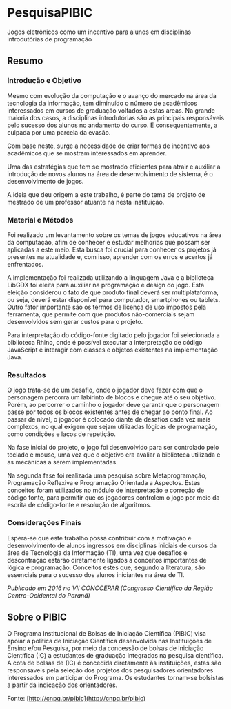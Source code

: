 # PesquisaPIBIC
Jogos eletrônicos como um incentivo para alunos em disciplinas introdutórias de programação

## Resumo
### Introdução e Objetivo
Mesmo com evolução da computação e o avanço do mercado na área da tecnologia da informação, tem diminuído o número de acadêmicos interessados em cursos de graduação voltados a estas áreas. Na grande maioria dos casos, a disciplinas introdutórias são as principais responsáveis pelo sucesso dos alunos no andamento do curso. E consequentemente, a culpada por uma parcela da evasão.

Com base neste, surge a necessidade de criar formas de incentivo aos acadêmicos que se mostram interessados em aprender.

Uma das estratégias que tem se mostrado eficientes para atrair e auxiliar a introdução de novos alunos na área de desenvolvimento de sistema, é o desenvolvimento de jogos.

A ideia que deu origem a este trabalho, é parte do tema de projeto de mestrado de um professor atuante na nesta instituição.

### Material e Métodos
Foi realizado um levantamento sobre os temas de jogos educativos na área da computação, afim de conhecer e estudar melhorias que possam ser aplicadas a este meio. Esta busca foi crucial para conhecer os projetos já presentes na atualidade e, com isso, aprender com os erros e acertos já enfrentados.

A implementação foi realizada utilizando a linguagem Java e a biblioteca LibGDX foi eleita para auxiliar na programação e design do jogo. Esta eleição considerou o fato de que produto final deverá ser multiplataforma, ou seja, deverá estar disponível para computador, smartphones ou tablets.  Outro fator importante são os termos de licença de uso impostos pela ferramenta, que permite com que produtos não-comerciais sejam desenvolvidos sem gerar custos para o projeto.

Para interpretação do código-fonte digitado pelo jogador foi selecionada a biblioteca Rhino, onde é possível executar a interpretação de código JavaScript e interagir com classes e objetos existentes na implementação Java.

### Resultados
O jogo trata-se de um desafio, onde o jogador deve fazer com que o personagem percorra um labirinto de blocos e chegue até o seu objetivo. Porém, ao percorrer o caminho o jogador deve garantir que o personagem passe por todos os blocos existentes antes de chegar ao ponto final. Ao passar de nível, o jogador é colocado diante de desafios cada vez mais complexos, no qual exigem que sejam utilizadas lógicas de programação, como condições e laços de repetição.

Na fase inicial do projeto, o jogo foi desenvolvido para ser controlado pelo teclado e mouse, uma vez que o objetivo era avaliar a biblioteca utilizada e as mecânicas a serem implementadas.

Na segunda fase foi realizada uma pesquisa sobre Metaprogramação, Programação Reflexiva e Programação Orientada a Aspectos. Estes conceitos foram utilizados no módulo de interpretação e correção de código fonte, para permitir que os jogadores controlem o jogo por meio da escrita de código-fonte e resolução de algoritmos.

### Considerações Finais
Espera-se que este trabalho possa contribuir com a motivação e desenvolvimento de alunos ingressos em disciplinas iniciais de cursos da área de Tecnologia da Informação (TI), uma vez que desafios e descontração estarão diretamente ligados a conceitos importantes de lógica e programação. Conceitos estes que, segundo a literatura, são essenciais para o sucesso dos alunos iniciantes na área de TI.

*Publicado em 2016 no VII CONCCEPAR (Congresso Científico da Região Centro-Ocidental do Paraná)*

## Sobre o PIBIC
O Programa Institucional de Bolsas de Iniciação Científica (PIBIC) visa apoiar a política de Iniciação Científica desenvolvida nas Instituições de Ensino e/ou Pesquisa, por meio da concessão de bolsas de Iniciação Científica (IC) a estudantes de graduação integrados na pesquisa científica. A cota de bolsas de (IC) é concedida diretamente às instituições, estas são responsáveis pela seleção dos projetos dos pesquisadores orientadores interessados em participar do Programa. Os estudantes tornam-se bolsistas a partir da indicação dos orientadores.

Fonte: [http://cnpq.br/pibic](http://cnpq.br/pibic)
